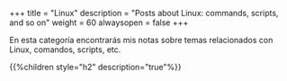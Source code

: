 +++
title = "Linux"
description = "Posts about Linux: commands, scripts, and so on"
weight = 60
alwaysopen = false
+++

En esta categoría encontrarás mis notas sobre temas relacionados con Linux, comandos, scripts, etc.

{{%children style="h2" description="true"%}}